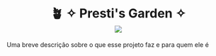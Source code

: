 <div align="center">
<h1>🪴 ✧ Presti's Garden ✧ <br>

  <img padding=1000px src="https://i.pinimg.com/564x/83/6e/6b/836e6bdba6666a160138b7bd3d98af17.jpg"/>
</h1>
</div>


<p> Uma breve descrição sobre o que esse projeto faz e para quem ele é </p>



<!--
**prestissimogarden/prestissimogarden** is a ✨ _special_ ✨ repository because its `README.md` (this file) appears on your GitHub profile.

Here are some ideas to get you started:

- 🔭 I’m currently working on ...
- 🌱 I’m currently learning ...
- 👯 I’m looking to collaborate on ...
- 🤔 I’m looking for help with ...
- 💬 Ask me about ...
- 📫 How to reach me: ...
- 😄 Pronouns: ...
- ⚡ Fun fact: ...
-->
